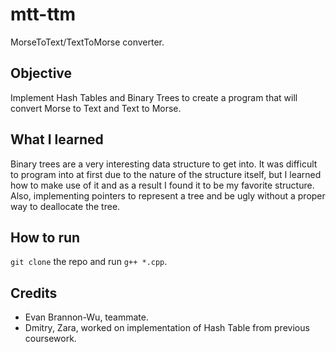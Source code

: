 # mtt-ttm
MorseToText/TextToMorse converter.
## Objective
Implement Hash Tables and Binary Trees to create a program that will convert Morse to Text and Text to Morse.
## What I learned
Binary trees are a very interesting data structure to get into. It was difficult to program into at first due to the nature of the structure itself, but I learned how to make use of it and as a result I found it to be my favorite structure. Also, implementing pointers to represent a tree and be ugly without a proper way to deallocate the tree.
## How to run
```git clone``` the repo and run ```g++ *.cpp```.
## Credits
- Evan Brannon-Wu, teammate.
- Dmitry, Zara, worked on implementation of Hash Table from previous coursework.